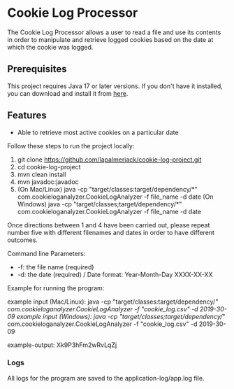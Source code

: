 # Cookie Log Processor

The Cookie Log Processor allows a user to
read a file and use its contents in order to
manipulate and retrieve logged cookies based on the
date at which the cookie was logged.



## Prerequisites

This project requires Java 17 or later versions. If you don't have it installed, you can download
and install it
from [here](https://adoptium.net/).

## Features

- Able to retrieve most active cookies on a particular date

Follow these steps to run the project locally:

1. git clone https://github.com/lapalmerjack/cookie-log-project.git
2. cd cookie-log-project
3. mvn clean install
4. mvn javadoc:javadoc
5.  (On Mac/Linux) java -cp "target/classes:target/dependency/\*" com.cookieloganalyzer.CookieLogAnalyzer -f file_name  -d date
    (On Windows) java -cp "target/classes;target/dependency/\*" com.cookieloganalyzer.CookieLogAnalyzer -f file_name  -d date

Once directions between 1 and 4 have been carried out, please repeat number five with different 
filenames and dates in order to have different outcomes.

Command line Parameters:

- -f: the file name (required)
- -d: the date (required) / Date format: Year-Month-Day XXXX-XX-XX

Example for running the program:

example input (Mac/Linux): java -cp "target/classes:target/dependency/*" com.cookieloganalyzer.CookieLogAnalyzer -f "cookie_log.csv" -d 2019-30-09
example input (Windows): java -cp "target/classes;target/dependency/*" com.cookieloganalyzer.CookieLogAnalyzer -f "cookie_log.csv" -d 2019-30-09


example-output: Xk9P3hFm2wRvLqZj

### Logs

All logs for the program are saved to the application-log/app.log
file.